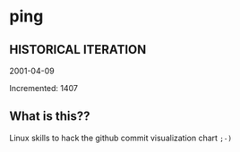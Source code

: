 # ping

## HISTORICAL ITERATION
2001-04-09

Incremented: 1407

## What is this?? 
Linux skills to hack the github commit visualization chart `;-)`
